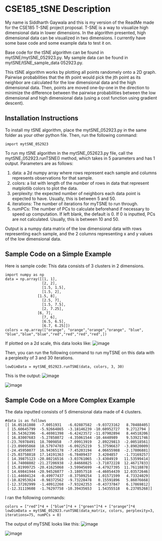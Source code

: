 # CSE185_tSNE Description
My name is Siddharth Gaywala and this is my version of the ReadMe made for the CSE185 T-SNE project proposal. T-SNE is a way to visualize high dimensional data in lower dimensions. In the algorithm presented, high dimensional data can be visualized in two dimensions. I currently have some base code and some example data to test it on.

Base code for the tSNE algorithm can be found in mytSNE/mytSNE_052923.py. My sample data can be found in mytSNE/tSNE_sample_data 052923.py.

This tSNE algorithm works by plotting all points randomely onto a 2D graph. Pairwise probabilities that the ith point would pick the jth point as its neighbor are calculated for the low dimensional data and the high dimensional data. Then, points are moved one-by-one in the direction to minimize the difference between the pairwise probabilities between the low dimensional and high dimensional data (using a cost function using gradient descent).

## Installation Instructions
To install my tSNE algorithm, place the mytSNE_052923.py in the same folder as your other python file. Then, run the following command:
```
import mytSNE_052923
```

To run my tSNE algorithm in the mytSNE_052623.py file, call the mytSNE_052923.runTSNE() method, which takes in 5 parameters and has 1 output.
Parameters are as follows:
1. data: a 2d numpy array where rows represent each sample and columns represents observations for that sample.
2. colors: a list with length of the number of rows in data that represent matplotlib colors to plot the data.
3. perplexity: the expected number of neighbors each data point is expected to have. Usually, this is between 5 and 50.
4. iterations: The number of iterations for myTSNE to run through. 
5. numPCs: The number of PCs to calculate beforehand if necessary to speed up computation. If left blank, the default is 0. If 0 is inputted, PCs are not calculated. Usually, this is between 10 and 50.

Output is a numpy data matrix of the low dimensional data with rows representing each sample, and the 2 columns representing x and y values of the low dimensional data.

## Sample Code on a Simple Example
Here is sample code:
This data consists of 3 clusters in 2 dimensions.
```
import numpy as np
data = np.array([[1, 1],
                 [2, 2],
                 [1.5, 1.5],
                 [1.5, 2],
               [1.5, 8],
                 [2.5, 7],
                 [1.5, 7.5],
                 [2, 7.25],
               [6, 7],
                 [7, 6],
                 [6.5, 6.5],
                 [6.7, 6.25]])
colors = np.array(["orange", "orange","orange","orange", "blue", "blue","blue","blue","red","red","red","red",])
```

If plotted on a 2d scale, this data looks like:
![image](https://github.com/Siddharth-Gaywala/CSE185_tSNE/assets/38893705/5c31c69a-d129-4b67-9183-9758c0923bb4)

Then, you can run the following command to run myTSNE on this data with a perplexity of 3 and 30 iterations.
```
lowDimData = mytSNE_052923.runTSNE(data, colors, 3, 30)
```
This is the output:
![image](https://github.com/Siddharth-Gaywala/CSE185_tSNE/assets/38893705/03d2cfbc-02eb-4249-8eaf-0e21cc6441ea)

![image](https://github.com/Siddharth-Gaywala/CSE185_tSNE/assets/38893705/d74e1fd0-f894-447d-b542-201d355dbd64)

## Sample Code on a More Complex Example

The data inputted consists of 5 dimensional data made of 4 clusters.
```
#data is as follows
[[ 16.05161808  -7.0051931   -6.02887582  -9.03723162   8.70488405]
 [ 15.60645799  -5.92664865  -3.18146239 -10.60952727   9.2712794 ]
 [ 16.54362396  -6.46981398  -6.42423572 -11.07902894   8.44518206]
 [ 16.83007683  -5.27858072  -4.35061544 -10.4440989    9.53921746]
 [-23.76978491  18.7009858   -7.09913919   2.89229813  -2.00518561]
 [-23.09095868  18.57974703  -6.09225219   5.37596637  -3.89020009]
 [-24.45950077  16.94365178  -7.45203194   4.06655988  -2.17806881]
 [-25.03758818  17.14191363  -6.78409437   3.4204857   -1.73169257]
 [ 14.39875123 -20.80216516  -3.03761065  -3.4304919   11.53599414]
 [ 14.74008802 -21.27206938  -2.84660825  -3.71872228  12.46717833]
 [ 15.81999725 -20.41625068  -3.59945699  -4.47927395  11.76118878]
 [ 14.69841944 -20.94526077  -3.18057518  -4.46054439  12.03572646]
 [-11.44604124  -0.49977437  -8.37509254   1.01571599   4.73324029]
 [-10.82953024  -0.98372562  -9.73228478   0.15591896   5.86076668]
 [-12.37202999  -1.40912268  -7.93242353  -0.43737847   6.17869812]
 [-12.31119608  -1.76297758 -10.39435653   1.54355518   6.23705268]]
```

I ran the following commands:
```
colors = ["red"]*4 + ["blue"]*4 + ["green"]*4 + ["orange"]*4
lowDimData = mytSNE_052923.runTSNE(data_matrix, colors, perplexity=3, iterations=75, numPCs = 0)
```

The output of myTSNE looks like this:
![image](https://github.com/Siddharth-Gaywala/CSE185_tSNE/assets/38893705/4f4a1649-1b47-45e7-ba48-e47cb2c6f9c3)

![image](https://github.com/Siddharth-Gaywala/CSE185_tSNE/assets/38893705/70341260-26a5-4b22-9b3d-158d8e175a2e)


